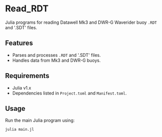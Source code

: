 # Read_RDT
Julia programs for reading Datawell Mk3 and DWR-G Waverider buoy `.RDT` and '.SDT' files.

## Features
- Parses and processes  `.RDT` and '.SDT' files.
- Handles data from Mk3 and DWR-G buoys.

## Requirements
- Julia v1.x
- Dependencies listed in `Project.toml` and `Manifest.toml`.

## Usage
Run the main Julia program using:
```bash
julia main.jl
